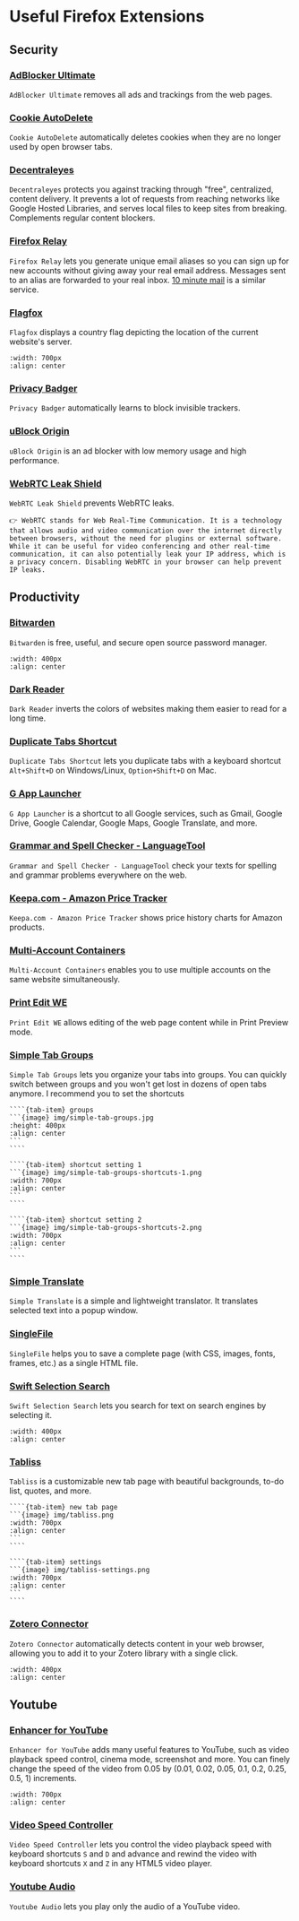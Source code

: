 # Useful Firefox Extensions

## Security
### [AdBlocker Ultimate](https://addons.mozilla.org/en-US/firefox/addon/adblocker-ultimate/)
`AdBlocker Ultimate` removes all ads and trackings from the web pages.

### [Cookie AutoDelete](https://addons.mozilla.org/en-US/firefox/addon/cookie-autodelete/)
`Cookie AutoDelete` automatically deletes cookies when they are no longer used by open browser tabs.

### [Decentraleyes](https://addons.mozilla.org/en-US/firefox/addon/decentraleyes/)
`Decentraleyes` protects you against tracking through "free", centralized, content delivery. It prevents a lot of requests from reaching networks like Google Hosted Libraries, and serves local files to keep sites from breaking. Complements regular content blockers.

### [Firefox Relay](https://addons.mozilla.org/en-US/firefox/addon/private-relay/)
`Firefox Relay` lets you generate unique email aliases so you can sign up for new accounts without giving away your real email address. Messages sent to an alias are forwarded to your real inbox. [10 minute mail](../usefulWebApps/usefulWebApps.md#10-minutes-mail) is a similar service.

### [Flagfox](https://addons.mozilla.org/en-US/firefox/addon/flagfox/)
`Flagfox` displays a country flag depicting the location of the current website's server.
```{image} img/flagfox.png
:width: 700px
:align: center
```

### [Privacy Badger](https://addons.mozilla.org/en-US/firefox/addon/privacy-badger17/)
`Privacy Badger` automatically learns to block invisible trackers.

### [uBlock Origin](https://addons.mozilla.org/en-US/firefox/addon/ublock-origin/)
`uBlock Origin` is an ad blocker with low memory usage and high performance.

### [WebRTC Leak Shield](https://addons.mozilla.org/en-US/firefox/addon/webrtc-leak-shield/)
`WebRTC Leak Shield` prevents WebRTC leaks.

```{admonition} WebRTC
👉 WebRTC stands for Web Real-Time Communication. It is a technology that allows audio and video communication over the internet directly between browsers, without the need for plugins or external software. While it can be useful for video conferencing and other real-time communication, it can also potentially leak your IP address, which is a privacy concern. Disabling WebRTC in your browser can help prevent IP leaks.
```


## Productivity
### [Bitwarden](https://addons.mozilla.org/en-US/firefox/addon/bitwarden-password-manager/)
`Bitwarden` is free, useful, and secure open source password manager.
```{image} img/bitwarden-extension.png
:width: 400px
:align: center
```

### [Dark Reader](https://addons.mozilla.org/en-US/firefox/addon/darkreader/)
`Dark Reader` inverts the colors of websites making them easier to read for a long time.

### [Duplicate Tabs Shortcut](https://addons.mozilla.org/en-US/firefox/addon/duplicate-tab-shortcut/)
`Duplicate Tabs Shortcut` lets you duplicate tabs with a keyboard shortcut `Alt+Shift+D` on Windows/Linux, `Option+Shift+D` on Mac.

### [G App Launcher](https://addons.mozilla.org/en-US/firefox/addon/google-shortcuts-all-google-se/)
`G App Launcher` is a shortcut to all Google services, such as Gmail, Google Drive, Google Calendar, Google Maps, Google Translate, and more.

### [Grammar and Spell Checker - LanguageTool](https://addons.mozilla.org/en-US/firefox/addon/languagetool/)
`Grammar and Spell Checker - LanguageTool` check your texts for spelling and grammar problems everywhere on the web.

### [Keepa.com - Amazon Price Tracker](https://addons.mozilla.org/en-US/firefox/addon/keepa/)
`Keepa.com - Amazon Price Tracker` shows price history charts for Amazon products.

### [Multi-Account Containers](https://addons.mozilla.org/en-US/firefox/addon/multi-account-containers/)
`Multi-Account Containers` enables you to use multiple accounts on the same website simultaneously.

### [Print Edit WE](https://addons.mozilla.org/en-US/firefox/addon/print-edit-we/)
`Print Edit WE` allows editing of the web page content while in Print Preview mode.

### [Simple Tab Groups](https://addons.mozilla.org/en-US/firefox/addon/simple-tab-groups/)
`Simple Tab Groups` lets you organize your tabs into groups. You can quickly switch between groups and you won't get lost in dozens of open tabs anymore. I recommend you to set the shortcuts

`````{tab-set}
````{tab-item} groups
```{image} img/simple-tab-groups.jpg
:height: 400px
:align: center
```
````

````{tab-item} shortcut setting 1
```{image} img/simple-tab-groups-shortcuts-1.png
:width: 700px
:align: center
```
````

````{tab-item} shortcut setting 2
```{image} img/simple-tab-groups-shortcuts-2.png
:width: 700px
:align: center
```
````
`````

### [Simple Translate](https://addons.mozilla.org/en-US/firefox/addon/simple-translate/)
`Simple Translate` is a simple and lightweight translator. It translates selected text into a popup window.

### [SingleFile](https://addons.mozilla.org/en-US/firefox/addon/single-file/)
`SingleFile` helps you to save a complete page (with CSS, images, fonts, frames, etc.) as a single HTML file.

### [Swift Selection Search](https://addons.mozilla.org/en-US/firefox/addon/swift-selection-search/)
`Swift Selection Search` lets you search for text on search engines by selecting it.
```{image} img/swift-selection-search.png
:width: 400px
:align: center
```

### [Tabliss](https://addons.mozilla.org/en-US/firefox/addon/tabliss/)
`Tabliss` is a customizable new tab page with beautiful backgrounds, to-do list, quotes, and more.
`````{tab-set}
````{tab-item} new tab page
```{image} img/tabliss.png
:width: 700px
:align: center
```
````

````{tab-item} settings
```{image} img/tabliss-settings.png
:width: 700px
:align: center
```
````
`````

### [Zotero Connector](https://www.zotero.org/download/connectors)
`Zotero Connector` automatically detects content in your web browser, allowing you to add it to your Zotero library with a single click.
```{image} img/zotero-connector.png
:width: 400px
:align: center
```

## Youtube
### [Enhancer for YouTube](https://addons.mozilla.org/en-US/firefox/addon/enhancer-for-youtube/)
`Enhancer for YouTube` adds many useful features to YouTube, such as video playback speed control, cinema mode, screenshot and more. You can finely change the speed of the video from 0.05 by (0.01, 0.02, 0.05, 0.1, 0.2, 0.25, 0.5, 1) increments.
```{image} img/enhancer-for-youtube.png
:width: 700px
:align: center
```

### [Video Speed Controller](https://addons.mozilla.org/en-US/firefox/addon/videospeed/)
`Video Speed Controller` lets you control the video playback speed with keyboard shortcuts `S` and `D` and advance and rewind the video with keyboard shortcuts `X` and `Z` in any HTML5 video player.

### [Youtube Audio](https://addons.mozilla.org/en-US/firefox/addon/youtube-audio/)
`Youtube Audio` lets you play only the audio of a YouTube video.